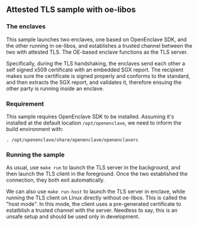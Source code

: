 ## Attested TLS sample with oe-libos

### The enclaves

This sample launches two enclaves, one based on OpenEnclave SDK, and the other
running in oe-libos, and establishes a trusted channel between the two with
attested TLS. The OE-based enclave functions as the TLS server.

Specifically, during the TLS handshaking, the enclaves send each other a
self signed x509 certificate with an embedded SGX report. The recipient makes
sure the certificate is signed properly and conforms to the standard, and
then extracts the SGX report, and validates it, therefore ensuing the
other party is running inside an enclave.

### Requirement

This sample requires OpenEnclave SDK to be installed. Assuming it's installed
at the default location `/opt/openenclave`, we need to inform the build
environment with:

```
. /opt/openenclave/share/openenclave/openenclaverc
```

### Running the sample

As usual, use `make run` to launch the TLS server in the background, and then
launch the TLS client in the foreground. Once the two established the connection,
they both exit automatically.

We can also use `make run-host` to launch the TLS server in enclave, while
running the TLS client on Linux directly without oe-libos. This is called the
"host mode". In this mode, the client uses a pre-generated certificate to
estatblish a trusted channel with the server. Needless to say, this is an unsafe
setup and should be used only in development.


